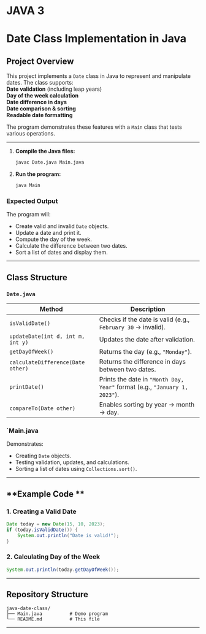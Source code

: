 # JAVA 3
# **Date Class Implementation in Java**  

## **Project Overview**  
This project implements a `Date` class in Java to represent and manipulate dates. The class supports:  
**Date validation** (including leap years)  
**Day of the week calculation**  
**Date difference in days**  
**Date comparison & sorting**  
**Readable date formatting**  

The program demonstrates these features with a `Main` class that tests various operations.  

---

1. **Compile the Java files:**  
   ```bash
   javac Date.java Main.java
   ```  

2. **Run the program:**  
   ```bash
   java Main
   ```  

### **Expected Output**  
The program will:  
- Create valid and invalid `Date` objects.  
- Update a date and print it.  
- Compute the day of the week.  
- Calculate the difference between two dates.  
- Sort a list of dates and display them.  

---

## **Class Structure**  

### **`Date.java`**  
| Method | Description |  
|--------|-------------|  
| `isValidDate()` | Checks if the date is valid (e.g., `February 30` → invalid). |  
| `updateDate(int d, int m, int y)` | Updates the date after validation. |  
| `getDayOfWeek()` | Returns the day (e.g., `"Monday"`). |  
| `calculateDifference(Date other)` | Returns the difference in days between two dates. |  
| `printDate()` | Prints the date in `"Month Day, Year"` format (e.g., `"January 1, 2023"`). |  
| `compareTo(Date other)` | Enables sorting by year → month → day. |  

### **`Main.java**  
Demonstrates:  
- Creating `Date` objects.  
- Testing validation, updates, and calculations.  
- Sorting a list of dates using `Collections.sort()`.  

---

## **Example Code **  

### **1. Creating a Valid Date**  
```java
Date today = new Date(15, 10, 2023); 
if (today.isValidDate()) {
    System.out.println("Date is valid!");
}
```

### **2. Calculating Day of the Week**  
```java
System.out.println(today.getDayOfWeek()); 
```

---

## **Repository Structure**  
```
java-date-class/   
├── Main.java          # Demo program  
└── README.md          # This file  
```

---
